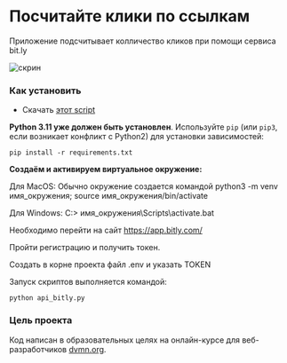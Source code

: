 # Посчитайте клики по ссылкам

Приложение подсчитывает колличество кликов при помощи сервиса bit.ly

![скрин](https://dvmn.org/filer/canonical/1610994077/769/)


### Как установить

* Скачать [этот script](https://github.com/qqJonni/API_Bitly.git)

**Python 3.11 уже должен быть установлен**. 
Используйте `pip` (или `pip3`, если возникает конфликт с Python2) для установки зависимостей:
```properties
pip install -r requirements.txt
```

**Создаём и активируем виртуальное окружение:**

Для MacOS: Обычно окружение создается командой python3 -m venv имя_окружения; source имя_окружения/bin/activate

Для Windows: C:\> имя_окружения\Scripts\activate.bat

Необходимо перейти на сайт https://app.bitly.com/

Пройти регистрацию и получить токен.

Создать в корне проекта файл .env и указать TOKEN

Запуск скриптов выполняется командой:
```properties
python api_bitly.py

```



### Цель проекта

Код написан в образовательных целях на онлайн-курсе для веб-разработчиков [dvmn.org](https://dvmn.org/).
